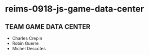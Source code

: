 # reims-0918-js-game-data-center

## TEAM GAME DATA CENTER

- Charles Crepin
- Robin Guerre
- Michel Descotes